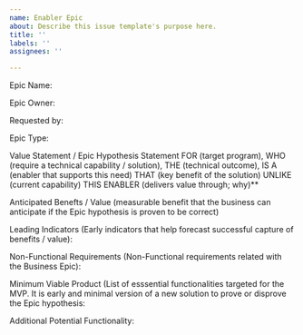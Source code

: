 ```yaml
---
name: Enabler Epic
about: Describe this issue template's purpose here.
title: ''
labels: ''
assignees: ''

---
```


Epic Name:

Epic Owner:

Requested by:

Epic Type:

Value Statement / Epic Hypothesis Statement
FOR (target program),
WHO (require a technical capability / solution),
THE (technical outcome),
IS A (enabler that supports this need)
THAT (key benefit of the solution)
UNLIKE (current capability)
THIS ENABLER (delivers value through; why)**

Anticipated Benefts / Value (measurable benefit that the business can anticipate if the Epic hypothesis is proven to be correct)

Leading Indicators (Early indicators that help forecast successful capture of benefits / value):

Non-Functional Requirements (Non-Functional requirements related with the Business Epic):

Minimum Viable Product (List of esssential functionalities targeted for the MVP. It is early and minimal version of a new solution to prove or disprove the Epic hypothesis:

Additional Potential Functionality:
